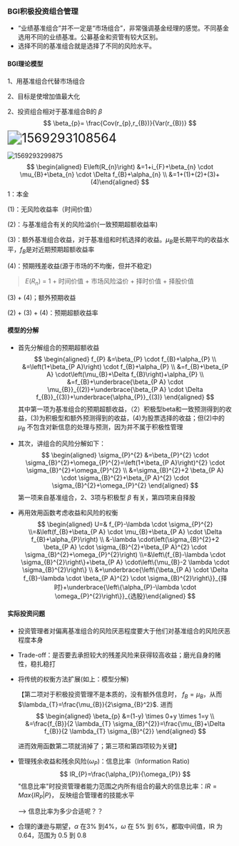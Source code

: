### BGI积极投资组合管理

- “业绩基准组合”并不一定是“市场组合”，非常强调基金经理的感觉。不同基金选用不同的业绩基准。公募基金和资管有较大区别。
- 选择不同的基准组合就是选择了不同的风险水平。

#### BGI理论模型

1、用基准组合代替市场组合

2、目标是使增加值最大化

2、投资组合相对于基准组合B的 $\beta$
$$
\beta_{p}= \frac{Cov(r_{p},r_{B})}{Var(r_{B})}
$$
<img src="C:\Users\Lenovo\AppData\Roaming\Typora\typora-user-images\1569293108564.png" alt="1569293108564" style="zoom: 200%;" />

![1569293299875](C:\Users\Lenovo\AppData\Roaming\Typora\typora-user-images\1569293299875.png)
$$
\begin{aligned} E\left(R_{n}\right) &=1+i_{F}+\beta_{n} \cdot \mu_{B}+\beta_{n} \cdot \Delta f_{B}+\alpha_{n} \\ &=1+(1)+(2)+(3)+(4)\end{aligned}
$$
1：本金

(1)：无风险收益率（时间价值）

(2)：与基准组合有关的风险溢价(一致预期超额收益率)

(3)：额外基准组合收益，对于基准组和时机选择的收益。$\mu_{B}$是长期平均的收益水平，$f_{B}$是对近期预期超额收益率

(4)：预期残差收益(源于市场的不均衡，但并不稳定)

> $E(R_{n})$ = 1 + 时间价值 + 市场风险溢价 + 择时价值 + 择股价值

(3) + (4)；额外预期收益

(2) + (3) + (4)：预期超额收益率

#### 模型的分解

- 首先分解组合的预期超额收益
  $$
  \begin{aligned} f_{P} &=\beta_{P} \cdot f_{B}+\alpha_{P} \\ &=\left(1+\beta_{P A}\right) \cdot f_{B}+\alpha_{P} \\ &=f_{B}+\beta_{P A} \cdot\left(\mu_{B}+\Delta f_{B}\right)+\alpha_{P} \\ &=f_{B}+\underbrace{\beta_{P A} \cdot \mu_{B}}_{(2)}+\underbrace{\beta_{P A} \cdot \Delta f_{B}}_{(3)}+\underbrace{\alpha_{P}}_{(3)} \end{aligned}
  $$
  其中第一项为基准组合的预期超额收益，（2）积极型beta和一致预测得到的收益，(3)为积极型和额外预测得到的收益，(4)为股票选择的收益；但(2)中的  $\mu_{B}$ 不包含对新信息的处理与预测，因为并不属于积极性管理

- 其次，讲组合的风险分解如下：
  $$
  \begin{aligned} \sigma_{P}^{2} &=\beta_{P}^{2} \cdot \sigma_{B}^{2}+\omega_{P}^{2}=\left(1+\beta_{P A}\right)^{2} \cdot \sigma_{B}^{2}+\omega_{P}^{2} \\ &=\sigma_{B}^{2}+2 \beta_{P A} \cdot \sigma_{B}^{2}+\beta_{P A}^{2} \cdot \sigma_{B}^{2}+\omega_{P}^{2} \end{aligned}
  $$
   第一项来自基准组合，2、3项与积极型 $\beta$ 有关，第四项来自择股

- 再用效用函数考虑收益和风险的权衡
  $$
  \begin{aligned} U=& f_{P}-\lambda \cdot \sigma_{P}^{2} \\=&\left(f_{B}+\beta_{P A} \cdot \mu_{B}+\beta_{P A} \cdot \Delta f_{B}+\alpha_{P}\right) \\ &-\lambda \cdot\left(\sigma_{B}^{2}+2 \beta_{P A} \cdot \sigma_{B}^{2}+\beta_{P A}^{2} \cdot \sigma_{B}^{2}+\omega_{P}^{2}\right) \\=&\left\{f_{B}-\lambda \cdot \sigma_{B}^{2}\right\}+\beta_{P A} \cdot\left\{\mu_{B}-2 \lambda \cdot \sigma_{B}^{2}\right\} \\ &+\underbrace{\left\{\beta_{P A} \cdot \Delta f_{B}-\lambda \cdot \beta_{P A}^{2} \cdot \sigma_{B}^{2}\right\}}_{择时}+\underbrace{\left\{\alpha_{P}-\lambda \cdot \omega_{P}^{2}\right\}}_{选股}\end{aligned}
  $$
  

#### 实际投资问题

- 投资管理者对偏离基准组合的风险厌恶程度要大于他们对基准组合的风险厌恶程度本身

- Trade-off：是否要去承担较大的残差风险来获得较高收益；磨光自身的赌性，稳扎稳打

- 将传统的权衡方法扩展(如上：模型分解)

  【第二项对于积极投资管理不是本质的，没有额外信息时， $f_{B} = \mu_{B}$，从而 $\lambda_{T}=\frac{\mu_{B}}{2\sigma_{B}^2}$. 进而
  $$
  \begin{aligned} \beta_{p} &=(1-y) \times 0+y \times 1=y \\ &=\frac{f_{B}}{2 \lambda_{T} \sigma_{B}^{2}}=\frac{\mu_{B}+\Delta f_{B}}{2 \lambda_{T} \sigma_{B}^{2}} \end{aligned}
  $$
  

  进而效用函数第二项就消掉了；第三项和第四项较为关键】

- 管理残余收益和残余风险($\omega_{P}$)：信息比率（Information Ratio)
  $$
  IR_{P}=\frac{\alpha_{P}}{\omega_{P}}
  $$
  "信息比率"时投资管理者能力范围之内所有组合的最大的信息比率：$IR = Max\{IR_{P}|P\}$， 反映组合管理者的技能水平

  --> 信息比率为多少合适呢？？

- 合理的谦逊与期望，$\alpha$ 在3% 到4%，$\omega$ 在 5% 到 6%，都取中间值，IR 为0.64，范围为 0.5 到 0.8
